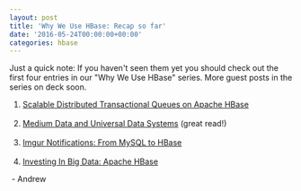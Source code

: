 ```yaml
---
layout: post
title: 'Why We Use HBase: Recap so far'
date: '2016-05-24T00:00:00+00:00'
categories: hbase
---
```

<p>Just a quick note: If you haven't seen them yet you should check out the first four entries in our &quot;Why We Use HBase&quot; series. More guest posts in the series on deck soon.</p> 
  <p> </p>
  <ol> 
    <li><a href="https://blogs.apache.org/hbase/entry/scalable_distributed_transactional_queues_on">Scalable Distributed Transactional Queues on Apache HBase</a> <br /><br /></li> 
    <li><a href="https://blogs.apache.org/hbase/entry/medium_data_and_universal_data">Medium Data and Universal Data Systems</a> (great read!)<br /><br /></li> 
    <li><a href="https://blogs.apache.org/hbase/entry/imgur_notifications_from_mysql_to">Imgur Notifications: From MySQL to HBase</a><br /><br /></li> 
    <li><a href="https://blogs.apache.org/hbase/entry/investing_in_big_data_apache">Investing In Big Data: Apache HBase</a></li> 
  </ol> 
  <div> 
    <p>&nbsp;- Andrew</p> 
    <p> </p> 
  </div> 
  <div><br /></div> 
  <p>&nbsp;</p>
